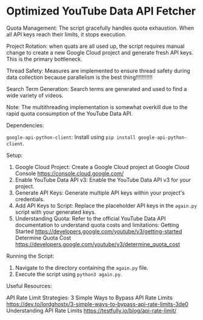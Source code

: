 # Optimized YouTube Data API Fetcher

Quota Management: The script gracefully handles quota exhaustion. When all API keys reach their limits, it stops execution.

Project Rotation: when quats are all used up, the script requires manual change to create a new Google Cloud project and generate fresh API keys. This is the primary bottleneck.

Thread Safety: Measures are implemented to ensure thread safety during data collection because parallelism is the best thing!!!!!!!!!!!

Search Term Generation: Search terms are generated and used to find a wide variety of videos.

Note: The multithreading implementation is somewhat overkill due to the rapid quota consumption of the YouTube Data API.

Dependencies:

`google-api-python-client`: Install using `pip install google-api-python-client`.

Setup:

1. Google Cloud Project: Create a Google Cloud project at Google Cloud Console https://console.cloud.google.com/
2. Enable YouTube Data API v3: Enable the YouTube Data API v3 for your project.
3. Generate API Keys: Generate multiple API keys within your project's credentials.
4. Add API Keys to Script: Replace the placeholder API keys in the `again.py` script with your generated keys.
5. Understanding Quota: Refer to the official YouTube Data API documentation to understand quota costs and limitations:
   Getting Started https://developers.google.com/youtube/v3/getting-started
   Determine Quota Cost https://developers.google.com/youtube/v3/determine_quota_cost

Running the Script:

1.  Navigate to the directory containing the `again.py` file.
2.  Execute the script using `python3 again.py`.

Useful Resources:

API Rate Limit Strategies:
3 Simple Ways to Bypass API Rate Limits https://dev.to/lordghostx/3-simple-ways-to-bypass-api-rate-limits-3de0
Understanding API Rate Limits https://testfully.io/blog/api-rate-limit/
